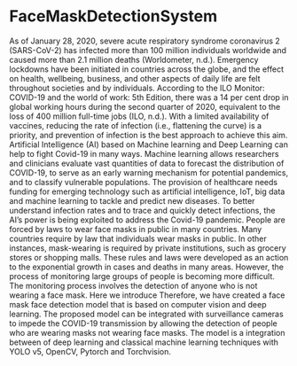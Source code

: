 # FaceMaskDetectionSystem

As of January 28, 2020, severe acute respiratory syndrome coronavirus 2 (SARS-CoV-2) has infected more than 100 million individuals worldwide and caused more than 2.1 million deaths (Worldometer, n.d.). Emergency lockdowns have been initiated in countries across the globe, and the effect on health, wellbeing, business, and other aspects of daily life are felt throughout societies and by individuals. According to the ILO Monitor: COVID-19 and the world of work: 5th Edition, there was a 14 per cent drop in global working hours during the second quarter of 2020, equivalent to the loss of 400 million full-time jobs (ILO, n.d.). With a limited availability of vaccines, reducing the rate of infection (i.e., flattening the curve) is a priority, and prevention of infection is the best approach to achieve this aim. 
 Artificial Intelligence (AI) based on Machine learning and Deep Learning can help to fight Covid-19 in many ways. Machine learning allows researchers and clinicians evaluate vast quantities of data to forecast the distribution of COVID-19, to serve as an early warning mechanism for potential pandemics, and to classify vulnerable populations. The provision of healthcare needs funding for emerging technology such as artificial intelligence, IoT, big data and machine learning to tackle and predict new diseases. To better understand infection rates and to trace and quickly detect infections, the AI’s power is being exploited to address the Covid-19 pandemic. People are forced by laws to wear face masks in public in many countries. Many countries require by law that individuals wear masks in public. In other instances, mask-wearing is required by private institutions, such as grocery stores or shopping malls. These rules and laws were developed as an action to the exponential growth in cases and deaths in many areas. However, the process of monitoring large groups of people is becoming more difficult. The monitoring process involves the detection of anyone who is not wearing a face mask.
Here we introduce Therefore, we have created a face mask face detection model that is based on computer vision and deep learning. The proposed model can be integrated with surveillance cameras to impede the COVID-19 transmission by allowing the detection of people who are wearing masks not wearing face masks. The model is a integration between of deep learning and classical machine learning techniques with YOLO v5, OpenCV, Pytorch and Torchvision. 


